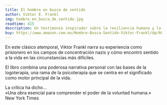```yaml
---
title: El hombre en busca de sentido
author: Viktor E. Frankl
img: hombre_en_busca_de_sentido.jpg
readtime: 415
description: Un testimonio inspirador sobre la resiliencia humana y la búsqueda de significado en las adversidades más extremas.
buy: https://www.amazon.com.mx/Hombre-Busca-Sentido-Viktor-Frankl/dp/6073160643
---
```


En este clásico atemporal, Viktor Frankl narra su experiencia como prisionero en los campos de concentración nazis y cómo encontró sentido a la vida en las circunstancias más difíciles.  

El libro combina una poderosa narrativa personal con las bases de la logoterapia, una rama de la psicoterapia que se centra en el significado como motor principal de la vida.  

La crítica ha dicho...  
«Una obra esencial para comprender el poder de la voluntad humana.»  
New York Times
